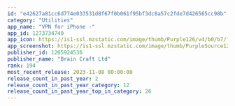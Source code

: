```yaml
---
id: "e42627a81cc6d774e033531d8f67f0b061f95bf3dc8a57c2fde7d426565cc98b"
category: "Utilities"
app_name: "VPN for iPhone ·"
app_id: 1273734740
app_icon: https://is1-ssl.mzstatic.com/image/thumb/Purple126/v4/b0/b7/f6/b0b7f62d-36e9-9baf-5628-546fe3d0d18b/AppIcon-0-0-1x_U007emarketing-0-7-0-0-85-220.jpeg/1024x1024bb.png
app_screenshot: https://is1-ssl.mzstatic.com/image/thumb/PurpleSource124/v4/06/84/51/068451ba-a4bd-cebc-14e1-eed6cedc8f4d/31707549-62bd-49e5-b24a-086d996e2995_1.jpg/1242x2688bb.png
publisher_id: 1205924536
publisher_name: "Brain Craft Ltd"
rank: 194
most_recent_release: 2023-11-08 00:00:00
release_count_in_past_year: 2
release_count_in_past_year_category: 12
release_count_in_past_year_top_in_category: 26
---
```

